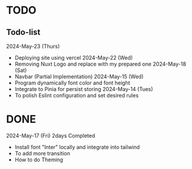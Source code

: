 # TODO

## Todo-list
2024-May-23 (Thurs)
- Deploying site using vercel
2024-May-22 (Wed)
- Removing Nuxt Logo and replace with my prepared one
2024-May-18 (Sat)
- Navbar (Partial Implementation)
2024-May-15 (Wed)
- Program dynamically font color and font height
- Integrate to Pinia for persist storing
2024-May-14 (Tues)
- To polish Eslint configuration and set desired rules


# DONE
2024-May-17 (Fri) 2days Completed 
- Install font "Inter" locally and integrate into tailwind
- To add more transition
- How to do Theming
